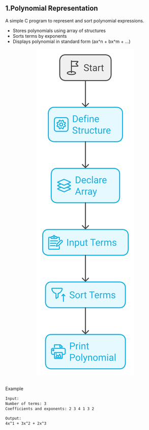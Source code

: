 ## 1.Polynomial Representation
A simple C program to represent and sort polynomial expressions.
- Stores polynomials using array of structures
- Sorts terms by exponents
- Displays polynomial in standard form (ax^n + bx^m + ...)
<p align='center'>
  <img title="Polynomial" alt="Alt Polynomial" src="/images/polynomial_1.svg">
</p>
<br>
Example

```
Input:
Number of terms: 3
Coefficients and exponents: 2 3 4 1 3 2
```
```
Output:
4x^1 + 3x^2 + 2x^3
```

